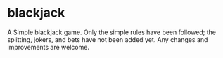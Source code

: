 # blackjack

A Simple blackjack game.
Only the simple rules have been followed; the splitting, jokers, and bets have not been added yet.
Any changes and improvements are welcome.
